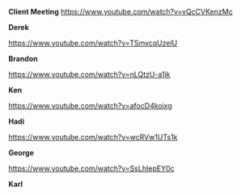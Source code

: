 **Client Meeting**
https://www.youtube.com/watch?v=vQcCVKenzMc

**Derek**

https://www.youtube.com/watch?v=TSmvcqUzelU

**Brandon**

https://www.youtube.com/watch?v=nLQtzU-a1ik

**Ken**

https://www.youtube.com/watch?v=afocD4koixg

**Hadi**

https://www.youtube.com/watch?v=wcRVw1UTs1k

**George**

https://www.youtube.com/watch?v=SsLhIepEY0c

**Karl**

